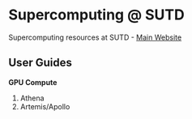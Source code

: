 # Supercomputing @ SUTD
Supercomputing resources at SUTD - [Main Website](https://computing.sutd.edu.sg/)

## User Guides

**GPU Compute**

1. Athena
2. Artemis/Apollo

